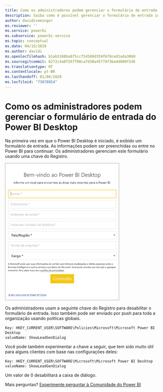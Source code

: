 ```yaml
---
title: Como os administradores podem gerenciar o formulário de entrada do Power BI Desktop
description: Saiba como é possível gerenciar o formulário de entrada inicial ao abrir o Power BI Desktop.
author: davidiseminger
ms.reviewer: ''
ms.service: powerbi
ms.subservice: powerbi-service
ms.topic: conceptual
ms.date: 04/15/2019
ms.author: davidi
ms.openlocfilehash: b1ab5188ba8f5ccf54589d359f6f8ced1ada3060
ms.sourcegitcommit: 6272c4a0f267708ca7d38a45774f3bedd680f2d6
ms.translationtype: HT
ms.contentlocale: pt-BR
ms.lasthandoff: 01/06/2020
ms.locfileid: "73878854"
---
```

# <a name="how-administrators-can-manage-the-power-bi-desktop-sign-in-form"></a>Como os administradores podem gerenciar o formulário de entrada do Power BI Desktop
Na primeira vez em que o Power BI Desktop é iniciado, é exibido um formulário de entrada. As informações podem ser preenchidas ou entre no Power BI para continuar. Os administradores gerenciam este formulário usando uma chave do Registro. 

![Formulário de entrada inicial para o Power BI Desktop](media/desktop-admin-sign-in-form/sign-in-form.png)

Os administradores usam a seguinte chave do Registro para desabilitar o formulário de entrada. Isso também pode ser enviado por push para toda a organização usando políticas globais.

```
Key: HKEY_CURRENT_USER\SOFTWARE\Policies\Microsoft\Microsoft Power BI Desktop
valueName: ShowLeadGenDialog
```
Você pode também experimentar a chave a seguir, que tem sido muito útil para alguns clientes com base nas configurações deles:

```
Key: HKEY_CURRENT_USER\SOFTWARE\Microsoft\Microsoft Power BI Desktop
valueName: ShowLeadGenDialog
```

Um valor de 0 desabilitará a caixa de diálogo.




Mais perguntas? [Experimente perguntar à Comunidade do Power BI](https://community.powerbi.com/)

